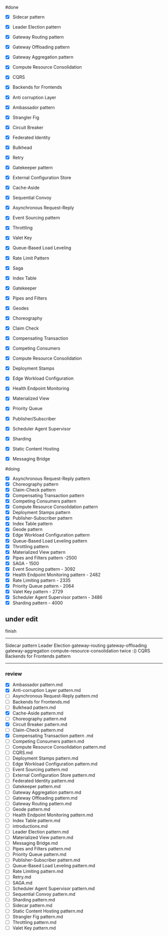 

#done
- [x] Sidecar pattern
- [x] Leader Election pattern
- [x] Gateway Routing pattern
- [x] Gateway Offloading pattern
- [x] Gateway Aggregation pattern
- [x] Compute Resource Consolidation
- [x] CQRS
- [x] Backends for Frontends
- [x] Anti corruption Layer
- [x] Ambassador pattern
- [x] Strangler Fig
- [x] Circuit Breaker
- [x] Federated Identity
- [x] Bulkhead
- [x] Retry
- [x] Gatekeeper pattern
- [x] External Configuration Store
- [x] Cache-Aside
- [x] Sequential Convoy
- [x] Asynchronous Request-Reply
- [x] Event Sourcing pattern
- [x] Throttling
- [x] Valet Key
- [x] Queue-Based Load Leveling
- [x] Rate Limit Pattern
- [x] Saga
- [x] Index Table
- [x] Gatekeeper
- [x] Pipes and Filters
- [x] Geodes
- [x] Choreography
- [x] Claim Check
- [x] Compensating Transaction
- [x] Competing Consumers
- [x] Compute Resource Consolidation
- [x] Deployment Stamps
- [x] Edge Workload Configuration
- [x] Health Endpoint Monitoring
- [x] Materialized View
- [x] Priority Queue
- [x] Publisher/Subscriber
- [x] Scheduler Agent Supervisor
- [x] Sharding
- [x]  Static Content Hosting
- [x] Messaging Bridge


#doing

- [x] Asynchronous Request-Reply pattern
- [x]  Choreography pattern
- [x] Claim-Check pattern
- [x] Compensating Transaction pattern
- [x] Competing Consumers pattern
- [x]  Compute Resource Consolidation pattern
- [x] Deployment Stamps pattern
- [x] Publisher-Subscriber pattern
- [x] Index Table pattern
- [x] Geode pattern
- [x] Edge Workload Configuration pattern
- [x] Queue-Based Load Leveling pattern
- [x] Throttling pattern
- [x] Materialized View pattern
- [x] Pipes and Filters pattern -2500
- [x] SAGA - 1500
- [x] Event Sourcing pattern - 3092
- [x] Health Endpoint Monitoring pattern - 2482
- [x] Rate Limiting pattern - 2335
- [x] Priority Queue pattern - 2064
- [x] Valet Key pattern - 2729
- [x] Scheduler Agent Supervisor pattern - 3486
- [x] Sharding pattern - 4000 
## under edit


finish

----------
Sidecar pattern
 Leader Election
gateway-routing
gateway-offloading
gateway-aggregation
compute-resource-consolidation   twice :()
CQRS
Backends for Frontends pattern

--------------------------

### review

- [x] Ambassador pattern.md
- [x] Anti-corruption Layer pattern.md
- [ ] Asynchronous Request-Reply pattern.md
- [ ] Backends for Frontends.md
- [ ] Bulkhead pattern.md
- [x] Cache-Aside pattern.md
- [ ] Choreography pattern.md
- [x] Circuit Breaker pattern.md
- [ ] Claim-Check pattern.md
- [x] Compensating Transaction pattern .md
- [ ] Competing Consumers pattern.md
- [ ] Compute Resource Consolidation pattern.md
- [ ] CQRS.md
- [ ] Deployment Stamps pattern.md
- [ ] Edge Workload Configuration pattern.md
- [ ] Event Sourcing pattern.md
- [ ] External Configuration Store pattern.md
- [ ] Federated Identity pattern.md
- [ ] Gatekeeper pattern.md
- [ ] Gateway Aggregation pattern.md
- [ ] Gateway Offloading pattern.md
- [ ] Gateway Routing pattern.md
- [ ] Geode pattern.md
- [ ] Health Endpoint Monitoring pattern.md
- [ ] Index Table pattern.md
- [ ] introductions.md
- [ ] Leader Election pattern.md
- [ ] Materialized View pattern.md
- [ ] Messaging Bridge.md
- [ ] Pipes and Filters pattern.md
- [ ] Priority Queue pattern.md
- [ ] Publisher-Subscriber pattern.md
- [ ] Queue-Based Load Leveling pattern.md
- [ ] Rate Limiting pattern.md
- [ ] Retry.md
- [ ] SAGA.md
- [ ] Scheduler Agent Supervisor pattern.md
- [ ] Sequential Convoy pattern.md
- [ ] Sharding pattern.md
- [ ] Sidecar pattern.md
- [ ] Static Content Hosting pattern.md
- [ ] Strangler Fig pattern.md
- [ ] Throttling pattern.md
- [ ] Valet Key pattern.md